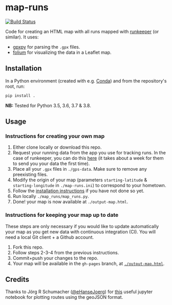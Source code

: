 # map-runs

[![Build Status](https://github.com/benjasanchez/map-runs/actions/workflows/github-actions.yml/badge.svg)](https://github.com/BenjaSanchez/map-runs/actions/workflows/github-actions.yml)

Code for creating an HTML map with all runs mapped with [runkeeper](http://runkeeper.com) (or similar). It uses:

* [gpxpy](https://pypi.org/project/gpxpy) for parsing the `.gpx` files.
* [folium](https://pypi.org/project/folium) for visualizing the data in a Leaflet map.

## Installation

In a Python environment (created with e.g. [Conda](https://docs.conda.io/en/latest/)) and from the repository's root, run:

```bash
pip install .
```

**NB:** Tested for Python 3.5, 3.6, 3.7 & 3.8.

## Usage

### Instructions for creating your own map

1. Either clone locally or download this repo.
2. Request your running data from the app you use for tracking runs. In the case of runkeeper, you can do this [here](https://runkeeper.com/exportData) (it takes about a week for them to send you your data the first time).
3. Place all your `.gpx` files in `./gps-data`. Make sure to remove any preexisting files.
4. Modify the origin of your map (parameters `starting-latitude` & `starting-longitude` in `./map-runs.ini`) to correspond to your hometown.
5. Follow the [installation instructions](#installation) if you have not done so yet.
6. Run locally `./map_runs/map_runs.py`.
7. Done! your map is now available at `./output-map.html`.

### Instructions for keeping your map up to date

These steps are only necessary if you would like to update automatically your map as you get new data with continuous integration (CI). You will need a local Git client + a Github account.

1. Fork this repo.
2. Follow steps 2-3-4 from the previous instructions.
3. Commit+push your changes to the repo.
4. Your map will be available in the `gh-pages` branch, at [`./output-map.html`](https://benjasanchez.github.io/map-runs/output-map.html).

## Credits

Thanks to Jörg R Schumacher ([@eHanseJoerg](https://github.com/eHanseJoerg)) for [this](https://nbviewer.jupyter.org/github/eHanseJoerg/folium/blob/master/examples/Highlight_Function.ipynb) useful jupyter notebook for plotting routes using the geoJSON format.
